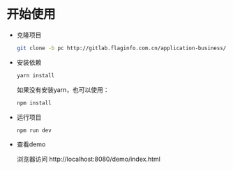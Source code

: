 # 开始使用

* 克隆项目

    ```bash
    git clone -b pc http://gitlab.flaginfo.com.cn/application-business/vue-frontend-scaffold.git

    ```

* 安装依赖

    ```bash
    yarn install
    ```
    
    如果没有安装yarn，也可以使用：
    
    ```bash
    npm install
    ```
    
* 运行项目
    
    ```bash
    npm run dev
    ```
    
* 查看demo
    
    浏览器访问 http://localhost:8080/demo/index.html 



